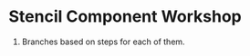 Stencil Component Workshop
==========================

1. Branches based on steps for each of them.
